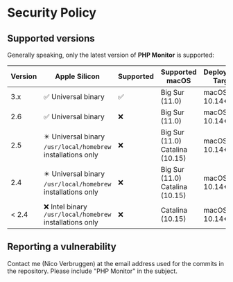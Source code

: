 # Security Policy

## Supported versions

Generally speaking, only the latest version of **PHP Monitor** is supported:

| Version | Apple Silicon | Supported          | Supported macOS | Deployment Target |
| ------- | ------------- | ------------------ | ----- | ----- |
| 3.x     | ✅ Universal binary | ✅ | Big Sur (11.0) | macOS 10.14+ |
| 2.6     | ✅ Universal binary | ❌ | Big Sur (11.0) | macOS 10.14+ |
| 2.5     | ✴️ Universal binary<br/>`/usr/local/homebrew` installations only | ❌ | Big Sur (11.0)<br/>Catalina (10.15) | macOS 10.14+ |
| 2.4     | ✴️ Universal binary<br/>`/usr/local/homebrew` installations only | ❌ | Big Sur (11.0)<br/>Catalina (10.15) | macOS 10.14+ |
| < 2.4   | ❌ Intel binary<br/>`/usr/local/homebrew` installations only | ❌ | Catalina (10.15) | macOS 10.14+ |

## Reporting a vulnerability

Contact me (Nico Verbruggen) at the email address used for the commits in the repository. Please include "PHP Monitor" in the subject.
